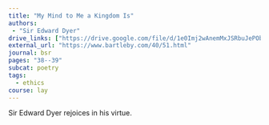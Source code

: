 ```yaml
---
title: "My Mind to Me a Kingdom Is"
authors:
 - "Sir Edward Dyer"
drive_links: ["https://drive.google.com/file/d/1e0Imj2wAnemMxJSRbuJePObLoHrqa38i/view?usp=drivesdk"]
external_url: "https://www.bartleby.com/40/51.html"
journal: bsr
pages: "38--39"
subcat: poetry
tags:
  - ethics
course: lay
---
```


Sir Edward Dyer rejoices in his virtue.
